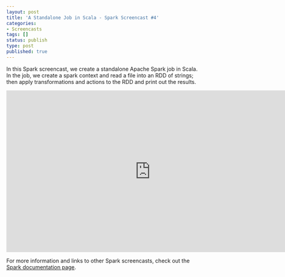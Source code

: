 ```yaml
---
layout: post
title: 'A Standalone Job in Scala - Spark Screencast #4'
categories:
- Screencasts
tags: []
status: publish
type: post
published: true
---
```

In this Spark screencast, we create a standalone Apache Spark job in Scala. In the job, we create a spark context and read a file into an RDD of strings; then apply transformations and actions to the RDD and print out the results.


<div class="video-container video-16x9 shadow"><iframe width="755" height="425" src="http://www.youtube.com/embed/GaBn-YjlR8Q?autohide=0&showinfo=0" frameborder="0" allowfullscreen></iframe></div>

For more information and links to other Spark screencasts, check out the <a href="{{site.url}}documentation.html">Spark documentation page</a>.
